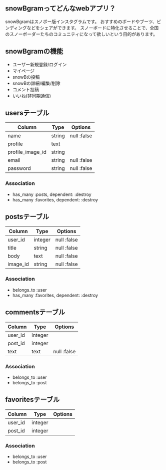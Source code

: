 ## snowBgramってどんなwebアプリ？
snowBgramはスノボー版インスタグラムです。
おすすめのボードやブーツ、ビンディングなどをシェアができます。
スノーボードに特化させることで、全国のスノーボーダーたちのコミュニティになって欲しいという目的があります。

## snowBgramの機能
- ユーザー新規登録/ログイン
- マイページ
- snowBの投稿
- snowBの詳細/編集/削除
- コメント投稿
- いいね(非同期通信)

## usersテーブル
|Column|Type|Options|
|------|----|-------|
|name|string|null :false|
|profile|text||
|profile_image_id|string||
|email|string|null :false|
|password|string|null :false|

### Association
- has_many :posts, dependent: :destroy
- has_many :favorites, dependent: :destroy


## postsテーブル
|Column|Type|Options|
|------|----|-------|
|user_id|integer|null :false|
|title|string|null :false|
|body|text|null :false|
|image_id|string|null :false|

### Association
- belongs_to :user
- has_many :favorites, dependent: :destroy

## commentsテーブル
|Column|Type|Options|
|------|----|-------|
|user_id|integer||
|post_id|integer||
|text|text|null :false|

### Association
- belongs_to :user
- belongs_to :post


## favoritesテーブル
|Column|Type|Options|
|------|----|-------|
|user_id|integer||
|post_id|integer||

### Association
- belongs_to :user
- belongs_to :post